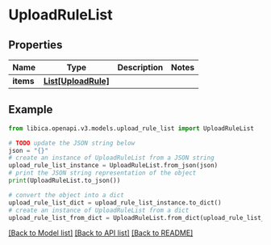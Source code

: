 # UploadRuleList


## Properties

Name | Type | Description | Notes
------------ | ------------- | ------------- | -------------
**items** | [**List[UploadRule]**](UploadRule.md) |  | 

## Example

```python
from libica.openapi.v3.models.upload_rule_list import UploadRuleList

# TODO update the JSON string below
json = "{}"
# create an instance of UploadRuleList from a JSON string
upload_rule_list_instance = UploadRuleList.from_json(json)
# print the JSON string representation of the object
print(UploadRuleList.to_json())

# convert the object into a dict
upload_rule_list_dict = upload_rule_list_instance.to_dict()
# create an instance of UploadRuleList from a dict
upload_rule_list_from_dict = UploadRuleList.from_dict(upload_rule_list_dict)
```
[[Back to Model list]](../README.md#documentation-for-models) [[Back to API list]](../README.md#documentation-for-api-endpoints) [[Back to README]](../README.md)


